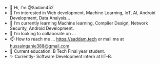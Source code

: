 - 👋 Hi, I’m @Sadam452
- 👀 I’m interested in Web development, Machine Learning, IoT, AI, Android Development, Data Analysis...
- 🌱 I’m currently learning Machine learning, Compiler Design, Network Security, Android Development.
- 💞️ I’m looking to collaborate on ...
- 📫 How to reach me ... https://saddam.tech or mail me at hussainganie388@gmail.com
- 🙌 Current education: B Tech Final year student.
- ✨ Currently- Software Development intern at IIT-B.
<!---
Sadam452/Sadam452 is a ✨ special ✨ repository because its `README.md` (this file) appears on your GitHub profile.
You can click the Preview link to take a look at your changes.
--->
